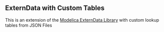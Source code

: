 ## ExternData with Custom Tables

This is an extension of the [Modelica ExternData Library](https://github.com/modelica-3rdparty/ExternData) with custom lookup tables from JSON Files
